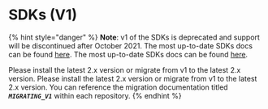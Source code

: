 # SDKs (V1)

{% hint style="danger" %}
**Note**: v1 of the SDKs is deprecated and support will be discontinued after October 2021. The most up-to-date SDKs docs can be found [here](../../sdks/). The most up-to-date SDKs docs can be found [here](../../sdks/).

Please install the latest 2.x version or migrate from v1 to the latest 2.x version. Please install the latest 2.x version or migrate from v1 to the latest 2.x version. You can reference the migration documentation titled _**`MIGRATING_V1`**_ within each repository.&#x20;
{% endhint %}
